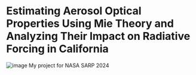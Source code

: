 # Estimating Aerosol Optical Properties Using Mie Theory and Analyzing Their Impact on Radiative Forcing in California
![image](https://science.nasa.gov/wp-content/uploads/2023/11/sarp-patch.jpeg?w=1280&format=webp)
My project for NASA SARP 2024
